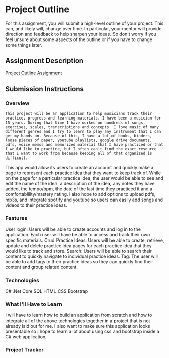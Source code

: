 # Project Outline
For this assignment, you will submit a high-level outline of your project. This can, and likely will, change over time. In particular, your mentor will provide direction and feedback to help sharpen your ideas. So don't worry if you feel unsure about some aspects of the outline or if you have to change some things later.

## Assignment Description
[Project Outline Assignment](https://education.launchcode.org/liftoff/modules/assignments/project-outline)

## Submission Instructions

### Overview
    This project will be an application to help musicians track their practice, progress and learning materials. I have been a musician for 15 years. During that time I have worked on hundreds of songs, exercises, scales, transcriptions and concepts. I love music of many different genres and I try to learn to play any instrument that I can get my hands on. Because of this, I have a lot of books, binders, loose pieces of paper, youtube playlists, google drive documents, pdfs, voice memos and memorized material that I have practiced or that I would like to practice, but I often can't find the exact resource that I want to work from because keeping all of that organized is difficult.
This app would allow its users to create an account and quickly make a page to represent each practice idea that they want to keep track of. While on the page for a particular practice idea, the user would be able to see and edit the name of the idea, a description of the idea, any notes they have added, the tempo/bpm, the date of the last time they practiced it and a comfortablility/mastery rating. I also hope to add options to upload pdfs, mp3s, and integrate spotify and youtube so users can easily add songs and videos to their practice ideas.

### Features
User login: Users will be able to create accounts and log in to the application. Each user will have be able to access and track their own specific materials.
Crud Practice Ideas: Users will be able to create, retrieve, update and delete practice idea pages for each practice idea that they would like to track and store.
Search: Users will be able to search their content to quickly navigate to individual practice ideas.
Tag: The user will be able to add tags to their practice ideas so they can quickly find their content and group related content.

### Technologies
C#
.Net Core
SQL
HTML
CSS
Bootstrap
### What I'll Have to Learn
I will have to learn how to build an application from scratch and how to integrate all of the above technologies together in a project that is not already laid out for me. I also want to make sure this application looks presentable so I hope to learn a lot about using css and bootstrap inside a C# web application,
### Project Tracker

